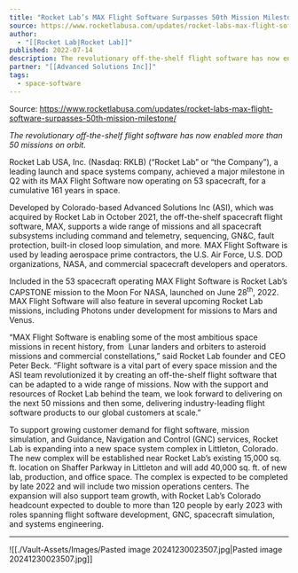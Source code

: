 ```yaml
---
title: "Rocket Lab’s MAX Flight Software Surpasses 50th Mission Milestone  "
source: https://www.rocketlabusa.com/updates/rocket-labs-max-flight-software-surpasses-50th-mission-milestone/
author:
  - "[[Rocket Lab|Rocket Lab]]"
published: 2022-07-14
description: The revolutionary off-the-shelf flight software has now enabled more than 50 missions on orbit.
partner: "[[Advanced Solutions Inc]]"
tags:
  - space-software
---
```


Source: https://www.rocketlabusa.com/updates/rocket-labs-max-flight-software-surpasses-50th-mission-milestone/

*The revolutionary off-the-shelf flight software has now enabled more than 50 missions on orbit.*

Rocket Lab USA, Inc. (Nasdaq: RKLB) (“Rocket Lab” or “the Company”), a leading launch and space systems company, achieved a major milestone in Q2 with its MAX Flight Software now operating on 53 spacecraft, for a cumulative 161 years in space.

Developed by Colorado-based Advanced Solutions Inc (ASI), which was acquired by Rocket Lab in October 2021, the off-the-shelf spacecraft flight software, MAX, supports a wide range of missions and all spacecraft subsystems including command and telemetry, sequencing, GN&C, fault protection, built-in closed loop simulation, and more. MAX Flight Software is used by leading aerospace prime contractors, the U.S. Air Force, U.S. DOD organizations, NASA, and commercial spacecraft developers and operators.

Included in the 53 spacecraft operating MAX Flight Software is Rocket Lab’s CAPSTONE mission to the Moon For NASA, launched on June 28<sup>th</sup>, 2022. MAX Flight Software will also feature in several upcoming Rocket Lab missions, including Photons under development for missions to Mars and Venus.

“MAX Flight Software is enabling some of the most ambitious space missions in recent history, from  Lunar landers and orbiters to asteroid missions and commercial constellations,” said Rocket Lab founder and CEO Peter Beck. “Flight software is a vital part of every space mission and the ASI team revolutionized it by creating an off-the-shelf flight software that can be adapted to a wide range of missions. Now with the support and resources of Rocket Lab behind the team, we look forward to delivering on the next 50 missions and then some, delivering industry-leading flight software products to our global customers at scale.”

To support growing customer demand for flight software, mission simulation, and Guidance, Navigation and Control (GNC) services, Rocket Lab is expanding into a new space system complex in Littleton, Colorado. The new complex will be established near Rocket Lab’s existing 15,000 sq. ft. location on Shaffer Parkway in Littleton and will add 40,000 sq. ft. of new lab, production, and office space. The complex is expected to be completed by late 2022 and will include two mission operations centers. The expansion will also support team growth, with Rocket Lab’s Colorado headcount expected to double to more than 120 people by early 2023 with roles spanning flight software development, GNC, spacecraft simulation, and systems engineering.

---
![[./Vault-Assets/Images/Pasted image 20241230023507.jpg|Pasted image 20241230023507.jpg]]